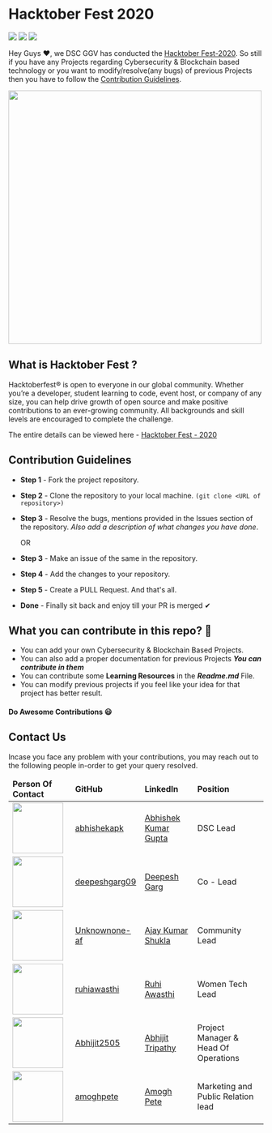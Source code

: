 # Hacktober Fest 2020

<img src="https://img.shields.io/badge/Hacktober-Fest-orange"> <img src="https://img.shields.io/badge/Android_Web-Club-brightgreen"> <img src="https://img.shields.io/badge/Contribution-Guidelines-red">



Hey Guys ❤, we DSC GGV has conducted the [Hacktober Fest-2020](https://hacktoberfest.digitalocean.com/). So still if you have any Projects regarding Cybersecurity & Blockchain based technology or you want to modify/resolve(any bugs) of previous Projects then you have to follow the [Contribution Guidelines](#Contribution-Guidelines).

<img src="https://github.com/Developer-Student-Clubs-GGV/Competitive-Programming-Club-Projects/blob/master/Assets/hacktober%20Dockship%20%F0%9F%92%AF.png" height="500">


## What is Hacktober Fest ?
Hacktoberfest® is open to everyone in our global community. Whether you’re a developer, student learning to code, event host, or company of any size, you can help drive growth of open source and make positive contributions to an ever-growing community. All backgrounds and skill levels are encouraged to complete the challenge.

The entire details can be viewed here - [Hacktober Fest - 2020](https://hacktoberfest.digitalocean.com/)

## Contribution Guidelines
- **Step 1** - Fork the project repository.
- **Step 2** - Clone the repository to your local machine. ```(git clone <URL of repository>)```
- **Step 3** - Resolve the bugs, mentions provided in the Issues section of the repository. *Also add a description of what changes you have done*.

  OR

- **Step 3** - Make an issue of the same in the repository.
- **Step 4** - Add the changes to your repository.
- **Step 5** - Create a PULL Request. And that's all.
- **Done** - Finally sit back and enjoy till your PR is merged ✔


## What you can contribute in this repo? :punch:

- You can add your own Cybersecurity & Blockchain Based Projects.
- You can also add a proper documentation for previous Projects ***You can contribute in them***
- You can contribute some **Learning Resources** in the ***Readme.md*** File.
- You can modify previous projects if you feel like your idea for that project has better result.


#### Do Awesome Contributions :smiley:

## Contact Us
Incase you face any problem with your contributions, you may reach out to the following people in-order to get your query resolved.

<table>
    <thead>
      <td>
        <b>Person Of Contact</b>
      </td>
      <td>
        <b>GitHub</b>
      </td>
      <td>
        <b>LinkedIn</b>
      </td>
      <td>
        <b>Position</b>
      </td>
    </thead>
    <tr>
    <td>
      <img src ="https://avatars1.githubusercontent.com/u/64025312?s=460&u=cc2624d4c72d3fa5dec1fbb38be0ca9275363d66&v=4" height="100""
    </td>
    <td>
     <a href="https://github.com/abhishekapk">abhishekapk</a>
    </td>
      <td>
        <a href="https://www.linkedin.com/in/abhishekapk/">Abhishek Kumar Gupta</a>
    </td>
        <td>
      DSC Lead
    </td>
  </tr>
  <tr>
  <td>
    <img src ="https://avatars2.githubusercontent.com/u/63818498?s=460&u=7981d94d6a764417b180bd999b2468d844423760&v=4" height="100""
  </td>
  <td>
   <a href="https://github.com/deepeshgarg09">deepeshgarg09</a>
  </td>
    <td>
      <a href="https://www.linkedin.com/in/deepeshgarg09">Deepesh Garg</a>
  </td>
      <td>
    Co - Lead
  </td>
</tr>
<tr>
<td>
  <img src ="https://media-exp1.licdn.com/dms/image/C5603AQG-v3mUb5PwKg/profile-displayphoto-shrink_400_400/0?e=1609372800&v=beta&t=J81AV28j6DlSEjPCFXxTziLHIKg88K1rXZLSCRjvjdM" height="100""
</td>
<td>
 <a href="https://github.com/Unknownone-af">Unknownone-af</a>
</td>
  <td>
    <a href="https://www.linkedin.com/in/ajayshukla19/">Ajay Kumar Shukla</a>
</td>
    <td>
  Community Lead
</td>
</tr>
<tr>
<td>
  <img src ="https://avatars2.githubusercontent.com/u/59197808?s=460&u=32444f36f59a2ff383949c216b8e22d8617dfa23&v=4" height="100""
</td>
<td>
 <a href="https://github.com/ruhiawasthi">ruhiawasthi</a>
</td>
  <td>
    <a href="https://www.linkedin.com/in/ruhi-awasthi-5101b81a5">Ruhi Awasthi</a>
</td>
    <td>
  Women Tech Lead
</td>
</tr>
    <tr>
    <td>
      <img src ="https://media-exp1.licdn.com/dms/image/C4D03AQFqEJSK9u-HNQ/profile-displayphoto-shrink_400_400/0?e=1606953600&v=beta&t=toBo0MrbtV7vQekhxr-NO27-HvXrUu0FCcR5WcWuZww" height="100""
    </td>
    <td>
     <a href="https://github.com/Abhijit2505">Abhijit2505</a>
    </td>
      <td>
        <a href="https://www.linkedin.com/in/abhijit-tripathy-415912187/">Abhijit Tripathy</a>
    </td>
        <td>
      Project Manager & Head Of Operations
    </td>
  </tr>
  <tr>
  <td>
    <img src ="https://media-exp1.licdn.com/dms/image/C4D03AQG9ZRu64hpHDw/profile-displayphoto-shrink_400_400/0?e=1609372800&v=beta&t=EmBs0Bf6o146-Vn5nhEPYl7mw-s5PW1G2fbSrDj-GeU" height="100""
  </td>
  <td>
   <a href="https://github.com/amoghpete">amoghpete</a>
  </td>
    <td>
      <a href="https://www.linkedin.com/in/amoghpete/">Amogh Pete</a>
  </td>
      <td>
    Marketing and Public Relation lead
  </td>
</tr>
  </table>
